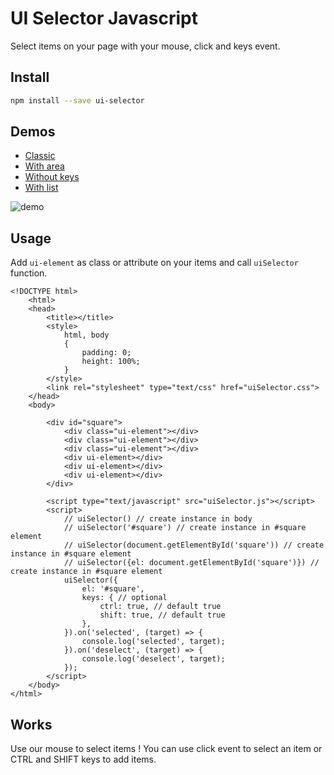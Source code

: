 # UI Selector Javascript
Select items on your page with your mouse, click and keys event.

## Install

``` bash
npm install --save ui-selector

``` 

## Demos
* [Classic](https://htmlpreview.github.io/?https://raw.githubusercontent.com/dobobaie/ui-selector/master/examples/unlimit-area.html)
* [With area](https://htmlpreview.github.io/?https://raw.githubusercontent.com/dobobaie/ui-selector/master/examples/limit-area.html)
* [Without keys](https://htmlpreview.github.io/?https://raw.githubusercontent.com/dobobaie/ui-selector/master/examples/disable-keys.html)
* [With list](https://htmlpreview.github.io/?https://raw.githubusercontent.com/dobobaie/ui-selector/master/examples/list-elements.html)

![demo](https://htmlpreview.github.io/?https://raw.githubusercontent.com/dobobaie/ui-selector/master/examples/demo.gif)

## Usage
Add `ui-element` as class or attribute on your items and call `uiSelector` function.

```
<!DOCTYPE html>
	<html>
	<head>
		<title></title>
		<style>
			html, body
			{
				padding: 0;
				height: 100%;
			}
		</style>
		<link rel="stylesheet" type="text/css" href="uiSelector.css">
	</head>
	<body>
		
		<div id="square">
			<div class="ui-element"></div>
			<div class="ui-element"></div>
			<div class="ui-element"></div>
			<div ui-element></div>
			<div ui-element></div>
			<div ui-element></div>
		</div>

		<script type="text/javascript" src="uiSelector.js"></script>
		<script>
			// uiSelector() // create instance in body
			// uiSelector('#square') // create instance in #square element 
			// uiSelector(document.getElementById('square')) // create instance in #square element 
			// uiSelector({el: document.getElementById('square')}) // create instance in #square element 
			uiSelector({
				el: '#square',
				keys: { // optional
					ctrl: true, // default true
					shift: true, // default true
				},
			}).on('selected', (target) => {
				console.log('selected', target);
			}).on('deselect', (target) => {
				console.log('deselect', target);
			});
		</script>
	</body>
</html>

``` 

## Works
Use our mouse to select items ! You can use click event to select an item or CTRL and SHIFT keys to add items.
